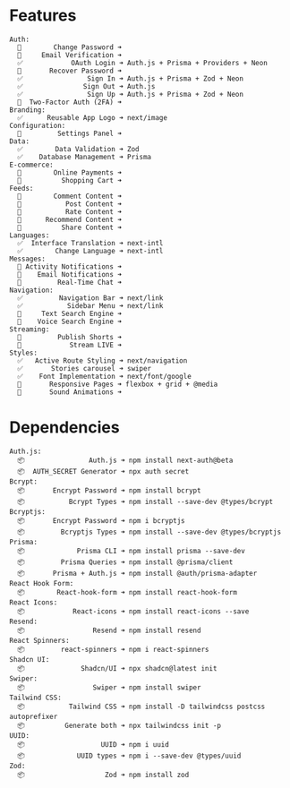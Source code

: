 # Features
    Auth:
      🚧        Change Password ➜ 
      🚧     Email Verification ➜ 
      ✅            OAuth Login ➜ Auth.js + Prisma + Providers + Neon
      🚧       Recover Password ➜ 
      ✅                Sign In ➜ Auth.js + Prisma + Zod + Neon
      ✅               Sign Out ➜ Auth.js
      ✅                Sign Up ➜ Auth.js + Prisma + Zod + Neon
      🚧  Two-Factor Auth (2FA) ➜ 
    Branding:
      ✅      Reusable App Logo ➜ next/image
    Configuration:
      🚧         Settings Panel ➜ 
    Data:
      ✅        Data Validation ➜ Zod
      ✅    Database Management ➜ Prisma
    E-commerce:
      🚧        Online Payments ➜ 
      🚧          Shopping Cart ➜ 
    Feeds:
      🚧        Comment Content ➜ 
      🚧           Post Content ➜ 
      🚧           Rate Content ➜ 
      🚧      Recommend Content ➜ 
      🚧          Share Content ➜ 
    Languages:
      ✅  Interface Translation ➜ next-intl
      ✅        Change Language ➜ next-intl
    Messages:
      🚧 Activity Notifications ➜ 
      🚧    Email Notifications ➜ 
      🚧         Real-Time Chat ➜ 
    Navigation:
      ✅         Navigation Bar ➜ next/link
      ✅           Sidebar Menu ➜ next/link
      🚧     Text Search Engine ➜ 
      🚧    Voice Search Engine ➜ 
    Streaming:
      🚧         Publish Shorts ➜ 
      🚧            Stream LIVE ➜ 
    Styles:
      ✅   Active Route Styling ➜ next/navigation
      ✅       Stories carousel ➜ swiper
      ✅    Font Implementation ➜ next/font/google
      🚧       Responsive Pages ➜ flexbox + grid + @media
      🚧       Sound Animations ➜ 

# Dependencies
    Auth.js:
      📦                Auth.js ➜ npm install next-auth@beta
      📦  AUTH_SECRET Generator ➜ npx auth secret
    Bcrypt: 
      📦       Encrypt Password ➜ npm install bcrypt
      📦           Bcrypt Types ➜ npm install --save-dev @types/bcrypt
    Bcryptjs: 
      📦       Encrypt Password ➜ npm i bcryptjs
      📦         Bcryptjs Types ➜ npm install --save-dev @types/bcryptjs
    Prisma:
      📦             Prisma CLI ➜ npm install prisma --save-dev
      📦         Prisma Queries ➜ npm install @prisma/client
      📦       Prisma + Auth.js ➜ npm install @auth/prisma-adapter
    React Hook Form:
      📦        React-hook-form ➜ npm install react-hook-form
    React Icons:
      📦            React-icons ➜ npm install react-icons --save
    Resend:
      📦                 Resend ➜ npm install resend
    React Spinners: 
      📦         react-spinners ➜ npm i react-spinners
    Shadcn UI:
      📦              Shadcn/UI ➜ npx shadcn@latest init
    Swiper:
      📦                 Swiper ➜ npm install swiper
    Tailwind CSS:
      📦           Tailwind CSS ➜ npm install -D tailwindcss postcss autoprefixer
      📦          Generate both ➜ npx tailwindcss init -p
    UUID:
      📦                   UUID ➜ npm i uuid
      📦             UUID types ➜ npm i --save-dev @types/uuid
    Zod:
      📦                    Zod ➜ npm install zod

